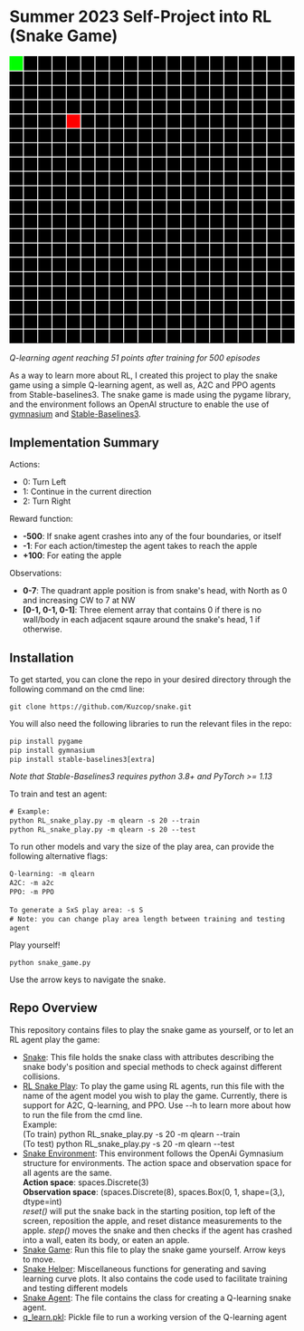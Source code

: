 # **Summer 2023 Self-Project into RL (Snake Game)**

![](misc/snake_game.gif)

*Q-learning agent reaching 51 points after training for 500 episodes*

As a way to learn more about RL, I created this project to play the snake game using a simple Q-learning agent, as well as, A2C and PPO agents from Stable-baselines3. The snake game is made using the pygame library, and the environment follows an OpenAI structure to enable the use of [gymnasium](https://gymnasium.farama.org/content/basic_usage/) and [Stable-Baselines3](https://stable-baselines3.readthedocs.io/en/master/index.html).

## Implementation Summary

Actions:
- 0: Turn Left
- 1: Continue in the current direction
- 2: Turn Right

Reward function:
- **-500**: If snake agent crashes into any of the four boundaries, or itself
- **-1**: For each action/timestep the agent takes to reach the apple
- **+100**: For eating the apple

Observations:
- **0-7**: The quadrant apple position is from snake's head, with North as 0 and increasing CW to 7 at NW
- **[0-1, 0-1, 0-1]**: Three element array that contains 0 if there is no wall/body in each adjacent sqaure around the snake's head, 1 if otherwise.

## Installation

To get started, you can clone the repo in your desired directory through the following command on the cmd line:
```
git clone https://github.com/Kuzcop/snake.git
```

You will also need the following libraries to run the relevant files in the repo:
```
pip install pygame
pip install gymnasium
pip install stable-baselines3[extra] 
```
*Note that Stable-Baselines3 requires python 3.8+ and PyTorch >= 1.13*

To train and test an agent:
```
# Example:
python RL_snake_play.py -m qlearn -s 20 --train
python RL_snake_play.py -m qlearn -s 20 --test
```

To run other models and vary the size of the play area, can provide the following alternative flags:
```
Q-learning: -m qlearn
A2C: -m a2c
PPO: -m PPO

To generate a SxS play area: -s S
# Note: you can change play area length between training and testing agent
```
Play yourself!
```
python snake_game.py
```
Use the arrow keys to navigate the snake.

## Repo Overview
This repository contains files to play the snake game as yourself, or to let an RL agent play the game:

- [Snake](snake.py): This file holds the snake class with attributes describing the snake body's position and special methods to check against different collisions.
- [RL Snake Play](RL_snake_play.py): To play the game using RL agents, run this file with the name of the agent model you wish to play the game. Currently, there is support for A2C, Q-learning, and PPO. Use --h to learn more about how to run the file from the cmd line. <br />
Example: <br />  (To train) python RL_snake_play.py -s 20 -m qlearn --train <br /> (To test) python RL_snake_play.py -s 20 -m qlearn --test
- [Snake Environment](snake_environment): This environment follows the OpenAi Gymnasium structure for environments. The action space and observation space for all agents are the same.<br />
**Action space**: spaces.Discrete(3) <br />
**Observation space**: (spaces.Discrete(8), spaces.Box(0, 1, shape=(3,), dtype=int) <br />
*reset()* will put the snake back in the starting position, top left of the screen, reposition the apple, and reset distance measurements to the apple. *step()* moves the snake and then checks if the agent has crashed into a wall, eaten its body, or eaten an apple.
- [Snake Game](snake_game.py): Run this file to play the snake game yourself. Arrow keys to move.
- [Snake Helper](snake_helper.py): Miscellaneous functions for generating and saving learning curve plots. It also contains the code used to facilitate training and testing different models
- [Snake Agent](snake_agent.py): The file contains the class for creating a Q-learning snake agent.
- [q_learn.pkl](q_learn.pkl): Pickle file to run a working version of the Q-learning agent 
